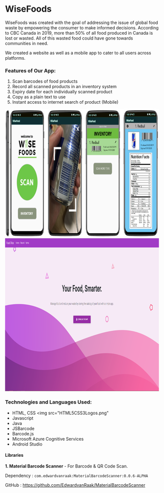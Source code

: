 # WiseFoods

WiseFoods was created with the goal of addressing the issue of global food waste by empowering the consumer to make informed decisions. According to CBC Canada in 2019, more than 50% of all food produced in Canada is lost or wasted. All of this wasted food could have gone towards communities in need. 

We created a website as well as a mobile app to cater to all users across platforms.

### Features of Our App: 
 
1. Scan barcodes of food products 
2. Record all scanned products in an inventory system
3. Expiry date for each individually scanned product 
4. Copy as a plain text to use
5. Instant access to internet search of product (Mobile)

<img src="Screen_Shot_2019-06-23_at_10.08.46_AM.png" height="420" width="1200">
<img src="unknown (1).png" height="500" width="920">

### Technologies and Languages Used:

- HTML, CSS <img src="HTML5CSS3Logos.png"
- Javascript
- Java
- JSBarcode
- Barcode.js
- Microsoft Azure Cognitive Services
- Android Studio


#### Libraries ####

**1. Material Barcode Scanner** - For Barcode & QR Code Scan. 

Dependency : `com.edwardvanraak:MaterialBarcodeScanner:0.0.6-ALPHA`

GitHub : https://github.com/EdwardvanRaak/MaterialBarcodeScanner

